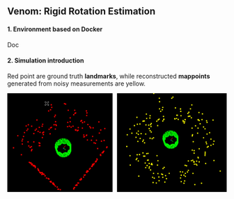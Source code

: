 ## Venom: Rigid Rotation Estimation 



#### 1. Environment based on Docker 

Doc

#### 2. Simulation introduction 

Red point are ground truth **landmarks**, while reconstructed **mappoints** generated from noisy measurements are yellow. 

![environment](images/environment.png)
